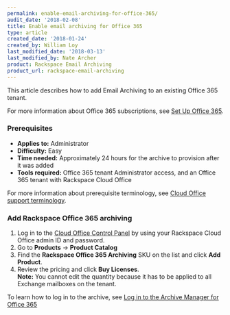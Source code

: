 ```yaml
---
permalink: enable-email-archiving-for-office-365/
audit_date: '2018-02-08'
title: Enable email archiving for Office 365
type: article
created_date: '2018-01-24'
created_by: William Loy
last_modified_date: '2018-03-13'
last_modified_by: Nate Archer
product: Rackspace Email Archiving
product_url: rackspace-email-archiving
---
```


This article describes how to add Email Archiving to an existing Office 365 tenant.

For more information about Office 365 subscriptions, see [Set Up Office 365](/how-to/set-up-office-365).

### Prerequisites

- **Applies to:** Administrator
- **Difficulty:** Easy
- **Time needed:** Approximately 24 hours for the archive to provision after it was added
- **Tools required:** Office 365 tenant Administrator access, and an Office 365 tenant with Rackspace Cloud Office

For more information about prerequisite terminology, see [Cloud Office support terminology](/how-to/cloud-office-support-terminology).


### Add Rackspace Office 365 archiving

1. Log in to the [Cloud Office Control Panel](https://cp.rackspace.com/) by using your Rackspace Cloud Office admin ID and password.
2. Go to **Products** -> **Product Catalog**
3. Find the **Rackspace Office 365 Archiving** SKU on the list and click **Add Product**.
4. Review the pricing and click **Buy Licenses**.<br>
**Note:** You cannot edit the quantity because it has to be applied to all Exchange mailboxes on the tenant.

To learn how to log in to the archive, see [Log in to the Archive Manager for Office 365](/how-to/log-in-to-the-archive-manager-for-office-365)
